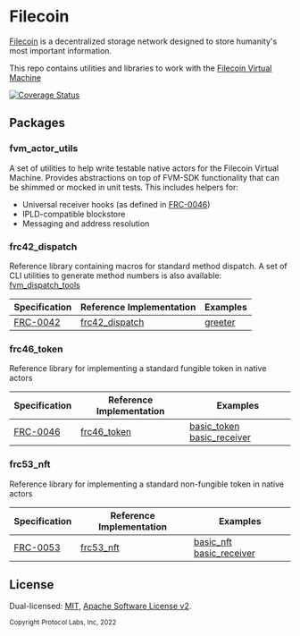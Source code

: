 # Filecoin

[Filecoin](https://filecoin.io) is a decentralized storage network designed to
store humanity's most important information.

This repo contains utilities and libraries to work with the
[Filecoin Virtual Machine](https://fvm.filecoin.io/)

[![Coverage Status](https://coveralls.io/repos/github/helix-onchain/filecoin/badge.svg?branch=main)](https://coveralls.io/github/helix-onchain/filecoin?branch=main)

## Packages

### fvm_actor_utils

A set of utilities to help write testable native actors for the Filecoin Virtual
Machine. Provides abstractions on top of FVM-SDK functionality that can be
shimmed or mocked in unit tests. This includes helpers for:

- Universal receiver hooks (as defined in
  [FRC-0046](https://github.com/filecoin-project/FIPs/blob/master/FRCs/frc-0046.md))
- IPLD-compatible blockstore
- Messaging and address resolution

### frc42_dispatch

Reference library containing macros for standard method dispatch. A set of CLI
utilities to generate method numbers is also available:
[fvm_dispatch_tools](./fvm_dispatch_tools/)

| Specification                                                                     | Reference Implementation                     | Examples                                         |
| --------------------------------------------------------------------------------- | -------------------------------------------- | ------------------------------------------------ |
| [FRC-0042](https://github.com/filecoin-project/FIPs/blob/master/FRCs/frc-0042.md) | [frc42_dispatch](./frc42_dispatch/README.md) | [greeter](./dispatch_examples/greeter/README.md) |

### frc46_token

Reference library for implementing a standard fungible token in native actors

| Specification                                                                     | Reference Implementation               | Examples                                                                                                                                                                   |
| --------------------------------------------------------------------------------- | -------------------------------------- | -------------------------------------------------------------------------------------------------------------------------------------------------------------------------- |
| [FRC-0046](https://github.com/filecoin-project/FIPs/blob/master/FRCs/frc-0046.md) | [frc46_token](./frc46_token/README.md) | [basic_token](./testing/fil_token_integration/actors/basic_token_actor/README.md) [basic_receiver](./testing/fil_token_integration/actors/basic_receiving_actor/README.md) |

### frc53_nft

Reference library for implementing a standard non-fungible token in native
actors

| Specification                                                                     | Reference Implementation           | Examples                                                                                                                                                               |
| --------------------------------------------------------------------------------- | ---------------------------------- | ---------------------------------------------------------------------------------------------------------------------------------------------------------------------- |
| [FRC-0053](https://github.com/filecoin-project/FIPs/blob/master/FRCs/frc-0053.md) | [frc53_nft](./frc53_nft/README.md) | [basic_nft](./testing/fil_token_integration/actors/basic_nft_actor/README.md) [basic_receiver](./testing/fil_token_integration/actors/basic_receiving_actor/README.md) |

## License

Dual-licensed: [MIT](./LICENSE-MIT),
[Apache Software License v2](./LICENSE-APACHE).

<sub>Copyright Protocol Labs, Inc, 2022</sub>
